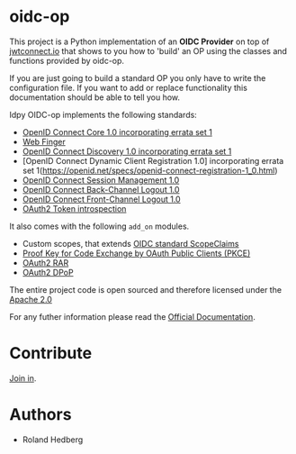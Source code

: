 # oidc-op

This project is a Python implementation of an **OIDC Provider** on top of [jwtconnect.io](https://jwtconnect.io/)
 that shows to you how to 'build' an OP using the classes and functions provided by oidc-op.

If you are just going to build a standard OP you only have to write the configuration file. If you want to add or replace functionality this documentation
should be able to tell you how.

Idpy OIDC-op implements the following standards:

* [OpenID Connect Core 1.0 incorporating errata set 1](https://openid.net/specs/openid-connect-core-1_0.html)
* [Web Finger](https://openid.net/specs/openid-connect-discovery-1_0.html#IssuerDiscovery)
* [OpenID Connect Discovery 1.0 incorporating errata set 1](https://openid.net/specs/openid-connect-discovery-1_0.html)
* [OpenID Connect Dynamic Client Registration 1.0] incorporating errata set 1(https://openid.net/specs/openid-connect-registration-1_0.html)
* [OpenID Connect Session Management 1.0](https://openid.net/specs/openid-connect-session-1_0.html)
* [OpenID Connect Back-Channel Logout 1.0](https://openid.net/specs/openid-connect-backchannel-1_0.html)
* [OpenID Connect Front-Channel Logout 1.0](https://openid.net/specs/openid-connect-frontchannel-1_0.html)
* [OAuth2 Token introspection](https://tools.ietf.org/html/rfc7662)

It also comes with the following `add_on` modules.

* Custom scopes, that extends [OIDC standard ScopeClaims](https://openid.net/specs/openid-connect-core-1_0.html#ScopeClaims)
* [Proof Key for Code Exchange by OAuth Public Clients (PKCE)](https://tools.ietf.org/html/rfc7636)
* [OAuth2 RAR](https://datatracker.ietf.org/doc/html/draft-ietf-oauth-rar)
* [OAuth2 DPoP](https://tools.ietf.org/id/draft-fett-oauth-dpop-04.html)

The entire project code is open sourced and therefore licensed
under the [Apache 2.0](https://en.wikipedia.org/wiki/Apache_License)

For any futher information please read the [Official Documentation](#TODO).


# Contribute

[Join in](https://idpy.org/contribute/).


# Authors

- Roland Hedberg

